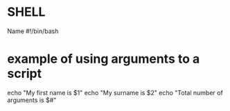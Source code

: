 # SHELL
Name
#!/bin/bash

# example of using arguments to a script
echo "My first name is $1"
echo "My surname is $2"
echo "Total number of arguments is $#" 

